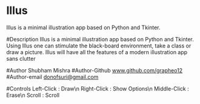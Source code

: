 # Illus
Illus is a minimal illustration app based on Python and Tkinter. 


#Description
Illus is a minimal illustration app based on Python and Tkinter. Using Illus one can stimulate the black-board environment, take a class or draw a picture. Illus will have all the features of a modern illustration app sans clutter


#Author
Shubham Mishra
#Author-Github
www.github.com/grapheo12
#Author-email
donofsuri@gmail.com



#Controls
Left-Click  :   Draw\n
Right-Click :   Show Options\n
Middle-Click    :   Erase\n
Scroll  :   Scroll

